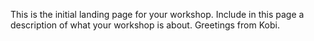 This is the initial landing page for your workshop. Include in this page a description of what your workshop is about.
Greetings from Kobi.